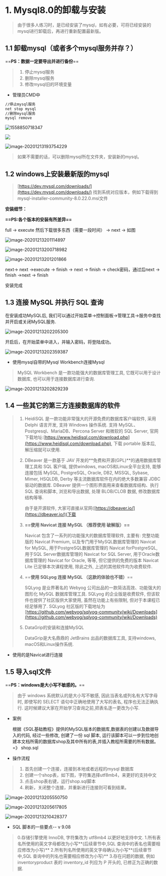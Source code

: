 # 1. Mysql8.0的卸载与安装

> 由于很多人练习时，是已经安装了mysql，如有必要，可将已经安装的mysql进行卸载后，再进行重新配置最新版。

## 1.1 卸载mysql（或者多个mysql服务并存？）

==**PS：数据一定要导出并进行备份**==

> 1. 停止mysql服务
> 2. 删除mysql服务
> 3. 修改mysql旧的环境变量

- 管理员CMD中

```bash
//停止mysql服务
net stop mysql
//删除mysql服务
mysql remove
```

![1558850718347](https://cdn.jsdelivr.net/gh/lizhangjie316/img/2020/20201213193502.png)

![](https://cdn.jsdelivr.net/gh/lizhangjie316/img/2020/20201213193507.png)

![image-20201213193754229](https://cdn.jsdelivr.net/gh/lizhangjie316/img/2020/20201213193754.png)

> 如果不需要的话，可以删除mysql所在文件夹，安装新的mysql。

## 1.2 windows上安装最新版的mysql

> [https://dev.mysql.com/downloads/](https://dev.mysql.com/downloads/) 找到系统对应版本，例如下载得到 mysql-installer-community-8.0.22.0.msi文件

**安装细节：**

**==PS:各个版本的安装有所差异==**

full -> execute 然后下载很多东西（需要一段时间） ->  next ->  如图

![image-20201213201114897](https://cdn.jsdelivr.net/gh/lizhangjie316/img/2020/20201213201115.png)

![image-20201213200718982](https://cdn.jsdelivr.net/gh/lizhangjie316/img/2020/20201213200719.png)

![image-20201213201201866](https://cdn.jsdelivr.net/gh/lizhangjie316/img/2020/20201213201202.png)

next-> next ->execute  -> finish -> next -> finish -> check密码，通过后next -> finish ->next -> finish

安装完成

## 1.3 连接 MySQL 并执行 SQL 查询

在安装成功MySQL后, 我们可以通过开始菜单->控制面板->管理工具->服务中查找并开启或关闭MySQL服务.

![image-20201213202205300](https://cdn.jsdelivr.net/gh/lizhangjie316/img/2020/20201213202205.png)

开启后，在开始菜单中进入，并输入密码，将登陆成功。

![image-20201213202359387](https://cdn.jsdelivr.net/gh/lizhangjie316/img/2020/20201213202359.png)

- 使用mysql自带的Mysql Workbench连接Mysql

> MySQL Workbench 是一款功能强大的数据库管理工具, 它既可以用于设计数据库, 也可以用于连接数据库进行查询.

![image-20201213202829239](https://cdn.jsdelivr.net/gh/lizhangjie316/img/2020/20201213202829.png)

## 1.4 一些其它的第三方连接数据库的软件

> 1. HeidiSQL 是一款功能非常强大的开源免费的数据库客户端软件, 采用 Delphi 语言开发, 支持 Windows 操作系统. 支持 MySQL、Postgresql、MariaDB、Percona Server 和微软的 SQL Server, 官网下载地址:[https://www.heidisql.com/download.php](https://www.heidisql.com/download.php), 下载 portable 版本后, 解压缩就可以使用.
>
> 2. DBeaver 是一款基于 JAV 开发的**免费和开源(GPL)**的通用数据库管理工具和 SQL 客户端, 提供windows, macOS和Linux全平台支持, 能够连接包括 MySQL, PostgreSQL, Oracle, DB2, MSSQL, Sybase, Mimer, HSQLDB, Derby 等主流数据库软件在内的绝大多数兼容 JDBC 驱动的数据库. DBeaver 提供一个图形界面用来查看数据库结构、执行 SQL 查询和脚本, 浏览和导出数据, 处理 BLOB/CLOB 数据, 修改数据库结构等等.
>
>    由于是开源软件, 大家可直接从官网([https://dbeaver.io/](https://dbeaver.io/))下载
>
> 3. **==使用 Navicat 连接 MySQL  （推荐使用  破解版）==**
>
>    Navicat 包含了一系列的功能强大的数据库管理软件, 主要有: 完整功能版的 Navicat Premium, 以及专门用于MySQL数据库管理的 Navicat for MySQL, 用于PostgreSQL数据库管理的 Navicat forPostgreSQL, 用于SQL Server数据库管理的 Navicat for SQL Server, 用于Oracle数据库管理的 Navicat for Oracle, 等等, 但它提供的免费的版本 Navicat Lite 已足够本次课程使用, 除此之外, 上述的其他软件均为收费软件.
>
> 4. ==**使用 SQLyog 连接 MySQL  （这款的体验也不错）**==
>
>    SQLyog 是业界著名的 Webyog 公司出品的一款简洁高效、功能强大的图形化 MySQL 数据库管理工具. SQLyog 的企业版是收费软件, 但该软件也提供了社区版供大家使用, 虽然在功能上有些限制, 但对于本课程已经足够用了. SQLyog 社区版的下载地址为[https://github.com/webyog/sqlyog-community/wiki/Downloads](https://github.com/webyog/sqlyog-community/wiki/Downloads)
>
> 5. DataGrip的安装和连接MySQL
>
>    DataGrip是大名鼎鼎的 JetBrains 出品的数据库工具, 支持windows, macOS和Linux操作系统.

- 使用的是Navicat进行连接

## 1.5 导入sql文件

==**PS：windows是大小写不敏感的。**==

>由于 windows 系统默认的是大小写不敏感, 因此当表名或列名有大写字母时, 即使写的 SELECT 语句中正确地使用了大写的表名, 程序也无法正确执行. 这时候建议大家在开始学习查询之前,把表名逐一更改为小写.

- 案例

  根据《SQL基础教程》提供的MySQL版本的数据库,数据表的创建以及数据导入的代码, 经过一些修改, 创建了一份 sql 脚本, 运行该脚本可以一步到位地创建本文档所需的数据库shop及其中所有的表,并插入教程所需要的所有数据。=》 shop.sql

- 操作流程

> 1. 首先创建一个连接，连接到本地或者远程的mysql 数据库
> 2. 创建一个shop表，如下图，字符集选择utf8mb4，来更好的支持中文
> 3. 点击shop表右键，运行shop.sql脚本
> 4. 刷新，关闭整个连接，并重新进行连接则可看到结果。

![image-20201213205550750](https://cdn.jsdelivr.net/gh/lizhangjie316/img/2020/20201213205550.png)

![image-20201213205617805](https://cdn.jsdelivr.net/gh/lizhangjie316/img/2020/20201213205617.png)

![image-20201213210428377](https://cdn.jsdelivr.net/gh/lizhangjie316/img/2020/20201213210428.png)

- SQL 脚本的一些要点-- v 9.08

>0.存储引擎使用 InnoDB, 字符集改为 utf8mb4 以更好地支持中文.
>1.所有表名所使用的英文字母都改为小写**(后续章节中,SQL 查询中的表名也需要相应修改为小写)**
>2.所有列名所使用的英文字母确认为小写**(后续章节中,SQL 查询中的列名也需要相应修改为小写)**
>3.存在问题的数据, 例如 inventoryproduct 表的 inventory_id 列应为 P 开头的, 已修正为正确的数据.

